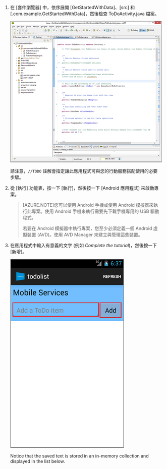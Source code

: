 1. 在 [套件瀏覽器] 中，依序展開 [GetStartedWithData]、[src] 和 [.com.example.GetStartedWithData]，然後檢查 ToDoActivity.java 檔案。

   	![](./media/download-android-sample-code/mobile-eclipse-project.png)

   	請注意，`//TODO` 註解會指定讓此應用程式可與您的行動服務搭配使用的必要步驟。

2. 從 [執行] 功能表，按一下 [執行]，然後按一下 [Android 應用程式] 來啟動專案。

	> [AZURE.NOTE]您可以使用 Android 手機或使用 Android 模擬器來執行此專案。使用 Android 手機來執行需要先下載手機專用的 USB 驅動程式。
	>
	> 若要在 Android 模擬器中執行專案，您至少必須定義一個 Android 虛擬裝置 (AVD)。使用 AVD Manager 來建立與管理這些裝置。

3. 在應用程式中輸入有意義的文字 (例如 _Complete the tutorial_)，然後按一下 [新增]。

   	![](./media/download-android-sample-code/mobile-quickstart-startup-android.png)

   	Notice that the saved text is stored in an in-memory collection and displayed in the list below.

<!---HONumber=July15_HO2-->